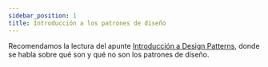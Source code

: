 ```yaml
---
sidebar_position: 1
title: Introducción a los patrones de diseño
---
```


Recomendamos la lectura del apunte [Introducción a Design Patterns](https://docs.google.com/document/d/1uXPhuAKXa4wzcIhriFfnI53aB311jOZtcKfTDuiKQ8Y/edit?usp=sharing), donde se habla sobre qué son y qué no son los patrones de diseño.
